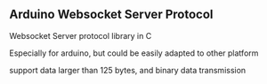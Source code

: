 ## Arduino Websocket Server Protocol

Websocket Server protocol library in C

Especially for arduino, but could be easily adapted to other platform

support data larger than 125 bytes, and binary data transmission
